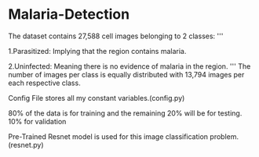 # Malaria-Detection

The dataset contains 27,588 cell images belonging to 2 classes:
'''

1.Parasitized: Implying that the region contains malaria.

2.Uninfected: Meaning there is no evidence of malaria in the region.
'''
The number of images per class is equally distributed with 13,794 images per each respective class.

Config File stores all my constant variables.(config.py)

80% of the data is for training and the remaining 20% will be for testing.
10% for validation 

Pre-Trained Resnet model is used for this image classification problem.(resnet.py)



